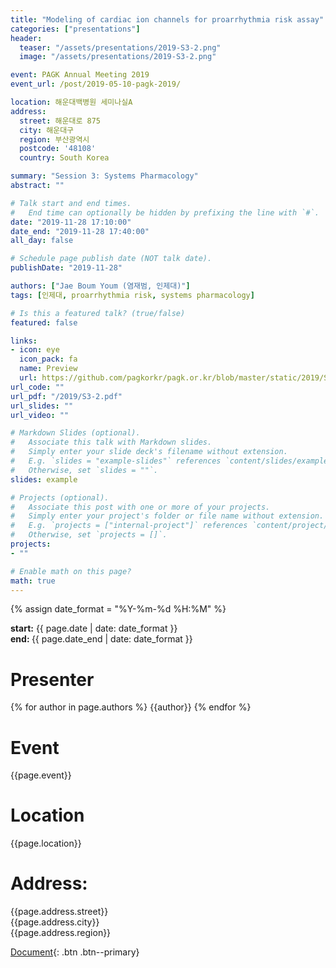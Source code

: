 ```yaml
---
title: "Modeling of cardiac ion channels for proarrhythmia risk assay"
categories: ["presentations"]
header:
  teaser: "/assets/presentations/2019-S3-2.png"
  image: "/assets/presentations/2019-S3-2.png"

event: PAGK Annual Meeting 2019
event_url: /post/2019-05-10-pagk-2019/

location: 해운대백병원 세미나실A
address:
  street: 해운대로 875
  city: 해운대구
  region: 부산광역시
  postcode: '48108'
  country: South Korea

summary: "Session 3: Systems Pharmacology"
abstract: ""

# Talk start and end times.
#   End time can optionally be hidden by prefixing the line with `#`.
date: "2019-11-28 17:10:00"
date_end: "2019-11-28 17:40:00"
all_day: false

# Schedule page publish date (NOT talk date).
publishDate: "2019-11-28"

authors: ["Jae Boum Youm (염재범, 인제대)"]
tags: [인제대, proarrhythmia risk, systems pharmacology]

# Is this a featured talk? (true/false)
featured: false

links:
- icon: eye
  icon_pack: fa
  name: Preview
  url: https://github.com/pagkorkr/pagk.or.kr/blob/master/static/2019/S3-2.pdf
url_code: ""
url_pdf: "/2019/S3-2.pdf"
url_slides: ""
url_video: ""

# Markdown Slides (optional).
#   Associate this talk with Markdown slides.
#   Simply enter your slide deck's filename without extension.
#   E.g. `slides = "example-slides"` references `content/slides/example-slides.md`.
#   Otherwise, set `slides = ""`.
slides: example

# Projects (optional).
#   Associate this post with one or more of your projects.
#   Simply enter your project's folder or file name without extension.
#   E.g. `projects = ["internal-project"]` references `content/project/deep-learning/index.md`.
#   Otherwise, set `projects = []`.
projects:
- ""

# Enable math on this page?
math: true
---
```

{% assign date_format = "%Y-%m-%d %H:%M" %}
<p class="page__date">
  <strong><i class="fas fa-fw fa-calendar-alt" aria-hidden="true"></i>start:</strong> 
  <time class="dt-published" datetime="{{ page.date}}">{{ page.date | date: date_format }}</time>
  <br>
  <strong><i class="fas fa-fw fa-calendar-alt" aria-hidden="true"></i>end: </strong> 
  <time class="dt-published" datetime="{{ page.date_end}}">{{ page.date_end | date: date_format }}</time>
</p>

# Presenter
{% for author in page.authors %}
{{author}} 
{% endfor %}


# Event
{{page.event}}

# Location
{{page.location}}

# Address:
  {{page.address.street}}\
  {{page.address.city}}\
  {{page.address.region}}

[Document](/assets/presentations/2019-S3-2.pdf){: .btn .btn--primary}
